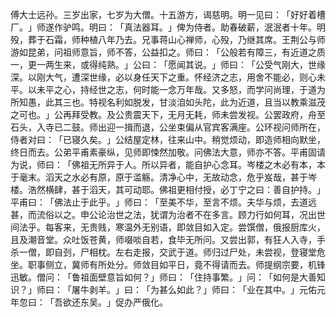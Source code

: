 傅大士远孙。三岁出家，七岁为大僧。十五游方，谒慈明。明一见曰：​「好好着槽厂。​」师遂作驴鸣。明曰：​「真法器耳。​」俾为侍者。助春破薪，泯泯者十年。明殁，葬于石霜，师种植八年乃去。兄事蒋山心禅师，心殁，乃继其席。王荆公与师游如昆弟，问祖师意旨，师不答，公益扣之。师曰：​「公般若有障三，有近道之质一，更一两生来，或得纯熟。​」公曰：​「愿闻其说。​」师曰：​「公受气刚大，世缘深。以刚大气，遭深世缘，必以身任天下之重。怀经济之志，用舍不能必，则心未平。以未平之心，持经世之志，何时能一念万年哉。又多怒，而学问尚理，于道为所知愚，此其三也。特视名利如脱发，甘淡洎如头陀，此为近道，且当以教乘滋茂之可也。​」公再拜受教。及公贵震天下，无月无耗，师未尝发视。公罢政府，舟至石头，入寺已二鼓。师出迎一揖而退，公坐束偏从官宾客满座。公环视问师所在，侍者对曰：​「已寝久矣。​」公结屋定林，往来山中。稍觉烦动，即造师相向默坐，终日而去。公弟平甫素豪纵，见师即悚然加敬。问佛法大意，师亦不答。平甫固请为说，师曰：​「佛祖无所异于人。所以异者，能自护心念耳。岑楼之木必有本，本于毫末。滔天之水必有原，原于滥觞。清净心中，无故动念，危乎岌哉，甚于岑楼。浩然横肆，甚于滔天，其可动耶。佛祖更相付授，必丁宁之曰：善自护持。​」平甫曰：​「佛法止于此乎。​」师曰：​「至美不华，至言不烦。夫华与烦，去道远甚，而流俗以之。申公论治世之法，犹谓为治者不在多言。顾力行如何耳，况出世间法乎。每客来，无贵贱，寒温外无别语，即敛目如入定。尝馔僧，俄报厨库火，且及潮音堂。众吐饭苍黄，师啜啖自若，食毕无所问。又尝出郭，有狂人入寺，手杀一僧，即自刭，尸相枕。左右走报，交武于道。师归过尸处，未尝视，登寝堂危坐。职事侧立，冀师有所处分。师敛目如平日，竟不得请而去。师提纲宗要，机锋迅敏。僧问：​「鲁祖面壁意旨如何？​」师曰：​「住持事繁。​」问：​「如何是大善知识？​」师曰：​「屠牛剥羊。​」曰：​「为甚么如此？​」师曰：​「业在其中。​」元佑元年忽曰：​「吾欲还东吴。​」促办严俄化。